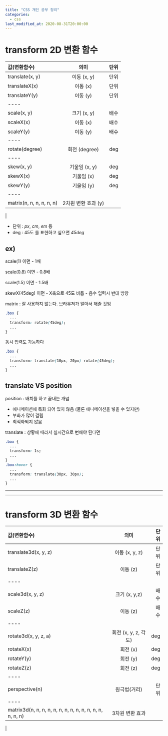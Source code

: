 ```yaml
---
title: "CSS 개인 공부 정리"
categories: 
  - css
last_modified_at: 2020-08-31T20:00:00
---
```


# transform 2D 변환 함수

| 값(변환함수) | 의미 | 단위 |
|:---|:---:|---:|
| translate(x, y) | 이동 (x, y) | 단위 |
| translateX(x) | 이동 (x) | 단위 |
| translateY(y) | 이동 (y) | 단위 |
|----
| scale(x, y) | 크기 (x, y) | 배수 |
| scaleX(x) | 이동 (x) | 배수 |
| scaleY(y) | 이동 (y) | 배수 |
|----
| rotate(degree) | 회전 (degree) | deg |
|----
| skew(x, y) | 기울임 (x, y) | deg |
| skewX(x) | 기울임 (x) | deg |
| skewY(y) | 기울임 (y) | deg |
|----
| matrix(n, n, n, n, n, n) | 2차원 변환 효과 (y) |  |
|

* 단위 : *px*, *cm*, *em* 등
* deg : 45도 를 표현하고 싶으면 *45deg*

## ex)

scale(1) 이면 - 1배

scale(0.8) 이면 - 0.8배

scale(1.5) 이면 - 1.5배

skewX(45deg) 이면 - X축으로 45도 비틈 - 음수 입력시 반대 방향

matrix : 잘 사용하지 않는다. 브라우저가 알아서 해줄 것임

```css
.box {
  ...
  transform: rotate(45deg);
  ...
}
```

동시 입력도 가능하다

```css
.box {
  ...
  transform: translate(10px, 20px) rotate(45deg);
  ...
}
```


## translate VS position

position : 배치를 하고 끝내는 개념
- 애니메이션에 특화 되어 있지 않음 (물론 애니메이션을 넣을 수 있지만)
- 부화가 많이 걸림
- 최적화되지 않음

translate : 상황에 때라서 실시간으로 변해야 된다면


```css
.box {
  ...
  transform: 1s;
  ...
}
.box:hover {
  ...
  transform: translate(30px, 30px);
  ...
}
```

---
---
# transform 3D 변환 함수

| 값(변환함수) | 의미 | 단위 |
|:---|:---:|---:|
| translate3d(x, y, z) | 이동 (x, y, z) | 단위 |
| translateZ(z) | 이동 (z) | 단위 |
|----
| scale3d(x, y, z) | 크기 (x, y,z) | 배수 |
| scaleZ(z) | 이동 (z) | 배수 |
|----
| rotate3d(x, y, z, a) | 회전 (x, y, z, 각도) | deg |
| rotateX(x) | 회전 (x) | deg |
| rotateY(y) | 회전 (y) | deg |
| rotateZ(z) | 회전 (z) | deg |
|----
| perspective(n) | 원극법(거리) | 단위 |
|----
| matrix3d(n, n, n, n, n, n, n, n, n, n, n, n, n, n, n, n) | 3차원 변환 효과 |  |
|

